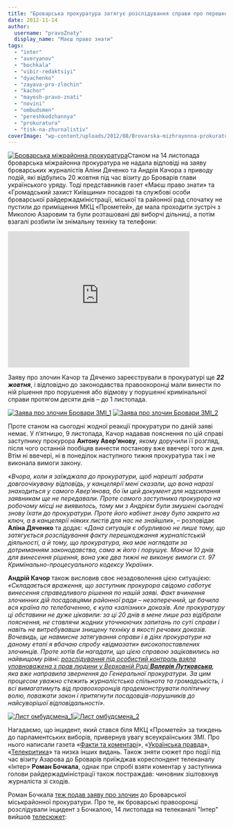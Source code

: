 ```yaml
---
title: "Броварська прокуратура затягує розслідування справи про перешкоджання журналістам під час візиту Азарова (оновлено)"
date: 2012-11-14
author: 
  username: "pravoZnaty"
  display_name: "Маєш право знати"
tags: 
  - "inter"
  - "averyanov"
  - "bochkala"
  - "vibir-redaktsiyi"
  - "dyachenko"
  - "zayava-pro-zlochin"
  - "kachor"
  - "mayesh-pravo-znati"
  - "novini"
  - "ombudsmen"
  - "pereshkodzhannya"
  - "prokuratura"
  - "tisk-na-zhurnalistiv"
coverImage: "wp-content/uploads/2012/08/Brovarska-mizhrayonna-prokuratura.jpg"
---
```


[![](https://mpz.brovary.org/wp-content/uploads/2012/08/Brovarska-mizhrayonna-prokuratura.jpg "Броварська міжрайонна прокуратура")](https://mpz.brovary.org/wp-content/uploads/2012/08/Brovarska-mizhrayonna-prokuratura.jpg)Станом на 14 листопада броварська міжрайонна прокуратура не надала відповіді на заяву броварських журналістів Аліни Дяченко та Андрія Качора з приводу подій, які відбулись 20 жовтня під час візиту до Броварів глави українського уряду. Тоді представників газет «Маєш право знати» та «Громадський захист Київщини» посадові та службові особи броварської райдержадміністрації, міської та районної рад спочатку не пустили до приміщення МКЦ «Прометей», де мала проходити зустріч з Миколою Азаровим та були розташовані дві виборчі дільниці, а потім взагалі розбили їм знімальну техніку та телефони:

<iframe src="https://www.youtube.com/embed/wT7SeNc1I4k" frameborder="0" width="420" height="315"></iframe>

Заяву про злочин Качор та Дяченко зареєстрували в прокуратурі ще _**22 жовтня**_, і відповідно до законодавства правоохоронці мали винести по ній рішення про порушення або відмову у порушенні кримінальної справи протягом десяти днів – до 1 листопада.

[![](https://mpz.brovary.org/wp-content/uploads/2012/11/Zayava-pro-zlochin-Brovari-ZMI_1.jpg "Заява про злочин Бровари ЗМІ_1")](https://mpz.brovary.org/wp-content/uploads/2012/11/Zayava-pro-zlochin-Brovari-ZMI_1.jpg) [![](https://mpz.brovary.org/wp-content/uploads/2012/11/Zayava-pro-zlochin-Brovari-ZMI_2.jpg "Заява про злочин Бровари ЗМІ_2")](https://mpz.brovary.org/wp-content/uploads/2012/11/Zayava-pro-zlochin-Brovari-ZMI_2.jpg)

Проте станом на сьогодні жодної реакції прокуратури по даній заяві немає. У п’ятницю, 9 листопада, Качор надавав пояснення по цій справі заступнику прокурора **Антону Авер’янову**, якому доручили її розгляд, після чого останній пообіцяв винести постанову вже ввечері того ж дня. Втім ні ввечері, ні в понеділок наступного тижня прокуратура так і не виконала вимоги закону.

«_Вчора, коли я заїжджала до прокуратури, щоб нарешті забрати довгоочікувану відповідь, у канцелярії мені сказали, що вона наразі знаходиться у самого Авер’янова, бо їм цей документ для надсилання заявникам ще не передавали. Проте самого заступника прокурора на робочому місці не виявилось, тому ми з Андрієм були змушені сьогодні знову їхати до прокуратури. Проте його кабінет знову було закрито на ключ, а в канцелярії ніяких листів для нас не знайшли_», – розповідає **Аліна Дяченко** та додає: «_Дана ситуація є обурливою не лише тому, що затягується розслідування факту перешкоджання журналістській діяльності, а й тому, що прокуратура, яка має наглядати за дотриманням законодавства, сама ж його і порушує. Маючи 10 днів для винесення рішення, вона уже два тижні не виконує вимоги ст. 97 Кримінально-процесуального кодексу України»._  

**Андрій Качор** також висловив своє незадоволення цією ситуацією: _«Складається враження, що заступник прокурора свідомо саботує винесення справедливого рішення по нашій заяві. Факт вчинення злочинних дій посадовцями районної ради – незаперечний, це бачила вся країна по телебаченню, є купа «залізних» доказів. Але прокуратуру ці обставини не дуже цікавили: за ці 20 днів в мене лише раз відібрали пояснення, не ставлячи жодних уточнюючих запитань по суті справи і навіть не витребувавши знищену техніку в якості речових доказів. Вочевидь, це навмисне затягування справи і в діях прокуратури на даному етапі я вбачаю спробу «відмазати» високопоставлених злочинців. Проте хотів би нагадати, що цією справою зацікавились на найвищому рівні: [розслідування під особистий контроль взяла уповноважена з прав людини у Верховній Раді **Валерія Лутковська**](https://mpz.brovary.org/ukrayinskiy-ombudsmen-vidkrila-provadzhennya-za-skargami-brovarskih-zhurnalistiv-ta-oglyadacha-intera/), яка вже направила звернення до Генеральної прокуратури. За цим процесом уважно стежить журналістська спільнота та громадськість, і всі вимагатимуть від правоохоронців продемонструвати політичну волю, поважати закон і притягнути посадовців-порушників до найсуворішої відповідальності»._

[![](https://mpz.brovary.org/wp-content/uploads/2012/11/List-ombudsmena_1.jpg "Лист омбудсмена_1")](https://mpz.brovary.org/wp-content/uploads/2012/11/List-ombudsmena_1.jpg)[![](https://mpz.brovary.org/wp-content/uploads/2012/11/List-ombudsmena_2.jpg "Лист омбудсмена_2")](https://mpz.brovary.org/wp-content/uploads/2012/11/List-ombudsmena_2.jpg)

Нагадаємо, що інцидент, який стався біля МКЦ «Прометей» за тиждень до парламентських виборів, привернув увагу всеукраїнських ЗМІ. Про нього написали газета «[Факти та коментарі](https://fakty.ua/154552-zamglavy-brovarskoj-rajadministracii-spustivshij-zhurnalista-intera-s-lestnicy-ya-ne-tolkal-vas-video)», «[Українська правда](http://www.pravda.com.ua/news/2012/10/20/6975080/)», «[Телекритика](http://www.telekritika.ua/news/2012-10-20/76072)» та низка інших видань. Також зняти сюжет про події під час візиту Азарова до Броварів приїжджав кореспондент телеканалу «Інтер» **Роман Бочкала**, однак при спробі взяти коментар у заступника голови райдержадміністрації також постраждав: чиновник зіштовхнув журналіста зі сходів.

Роман Бочкала [теж подав заяву про злочин](http://www.telekritika.ua/news/2012-10-23/76123) до Броварської міськрайонної прокуратури. Про те, як броварські правооронці розслідували інцидент з Бочкалою, 14 листопада на телеканалі "Інтер" вийшов [телесюжет](https://podrobnosti.ua/video/summary/2012/11/14/870683.html):

